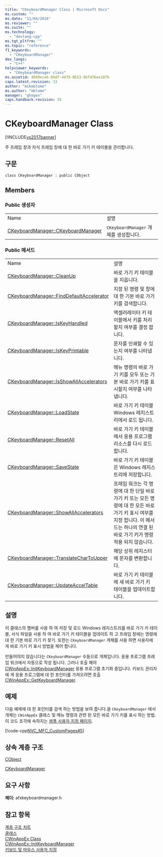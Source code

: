 ```yaml
---
title: "CKeyboardManager Class | Microsoft Docs"
ms.custom: ""
ms.date: "11/04/2016"
ms.reviewer: ""
ms.suite: ""
ms.technology: 
  - "devlang-cpp"
ms.tgt_pltfrm: ""
ms.topic: "reference"
f1_keywords: 
  - "CKeyboardManager"
dev_langs: 
  - "C++"
helpviewer_keywords: 
  - "CKeyboardManager class"
ms.assetid: 4809ece6-89df-4479-8b53-9bf476ee107b
caps.latest.revision: 33
author: "mikeblome"
ms.author: "mblome"
manager: "ghogen"
caps.handback.revision: 35
---
```

# CKeyboardManager Class
[!INCLUDE[vs2017banner](../../assembler/inline/includes/vs2017banner.md)]

주 프레임 창과 자식 프레임 창에 대 한 바로 가기 키 테이블을 관리합니다.  
  
## 구문  
  
```  
class CKeyboardManager : public CObject  
```  
  
## Members  
  
### Public 생성자  
  
|||  
|-|-|  
|Name|설명|  
|[CKeyboardManager::CKeyboardManager](../Topic/CKeyboardManager::CKeyboardManager.md)|`CKeyboardManager` 개체를 생성합니다.|  
  
### Public 메서드  
  
|||  
|-|-|  
|Name|설명|  
|[CKeyboardManager::CleanUp](../Topic/CKeyboardManager::CleanUp.md)|바로 가기 키 테이블을 지웁니다.|  
|[CKeyboardManager::FindDefaultAccelerator](../Topic/CKeyboardManager::FindDefaultAccelerator.md)|지정 된 명령 및 창에 대 한 기본 바로 가기 키를 검색합니다.|  
|[CKeyboardManager::IsKeyHandled](../Topic/CKeyboardManager::IsKeyHandled.md)|액셀러레이터 키 테이블에서 키를 처리할지 여부를 결정 합니다.|  
|[CKeyboardManager::IsKeyPrintable](../Topic/CKeyboardManager::IsKeyPrintable.md)|문자를 인쇄할 수 있는지 여부를 나타냅니다.|  
|[CKeyboardManager::IsShowAllAccelerators](../Topic/CKeyboardManager::IsShowAllAccelerators.md)|메뉴 명령의 바로 가기 키를 모두 또는 기본 바로 가기 키를 표시할지 여부를 나타냅니다.|  
|[CKeyboardManager::LoadState](../Topic/CKeyboardManager::LoadState.md)|바로 가기 키 테이블 Windows 레지스트리에서 로드 됩니다.|  
|[CKeyboardManager::ResetAll](../Topic/CKeyboardManager::ResetAll.md)|바로 가기 키 테이블에서 응용 프로그램 리소스를 다시 로드합니다.|  
|[CKeyboardManager::SaveState](../Topic/CKeyboardManager::SaveState.md)|바로 가기 키 테이블은 Windows 레지스트리에 저장합니다.|  
|[CKeyboardManager::ShowAllAccelerators](../Topic/CKeyboardManager::ShowAllAccelerators.md)|프레임 워크는 각 명령에 대 한 단일 바로 가기 키 또는 모든 명령에 대 한 모든 바로 가기 키 표시 여부를 지정 합니다.  이 메서드는 하나의 연결 된 바로 가기 키가 명령 적용 되지 않습니다.|  
|[CKeyboardManager::TranslateCharToUpper](../Topic/CKeyboardManager::TranslateCharToUpper.md)|해당 상위 레지스터에 문자를 변환합니다.|  
|[CKeyboardManager::UpdateAccelTable](../Topic/CKeyboardManager::UpdateAccelTable.md)|바로 가기 키 테이블에 새 바로 가기 키 테이블을 업데이트합니다.|  
  
## 설명  
 이 클래스의 멤버를 사용 하 여 저장 및 로드 Windows 레지스트리를 바로 가기 키 테이블, 서식 파일을 사용 하 여 바로 가기 키 테이블을 업데이트 하 고 프레임 창에는 명령에 대 한 기본 바로 가기 키 찾기.  또한는 `CKeyboardManager` 개체를 사용 하면 사용자에 게 바로 가기 키 표시 방법을 제어 합니다.  
  
 만들어야지 않습니다는 `CKeyboardManager` 수동으로 개체입니다.  응용 프로그램 프레임 워크에서 자동으로 작성 됩니다.  그러나 호출 해야 [CWinAppEx::InitKeyboardManager](../Topic/CWinAppEx::InitKeyboardManager.md) 응용 프로그램 초기화 중입니다.  키보드 관리자에 게 응용 프로그램에 대 한 포인터를 가져오려면 호출 [CWinAppEx::GetKeyboardManager](../Topic/CWinAppEx::GetKeyboardManager.md).  
  
## 예제  
 다음 예제에 대 한 포인터를 검색 하는 방법을 보여 줍니다.을 `CKeyboardManager` 에서 개체는 `CWinAppEx` 클래스 및 메뉴 명령과 관련 된 모든 바로 가기 키를 표시 하는 방법.  이 코드 조각에 속하지는  [샘플 사용자 지정 페이지](../../top/visual-cpp-samples.md).  
  
 [!code-cpp[NVC_MFC_CustomPages#5](../../mfc/reference/codesnippet/CPP/ckeyboardmanager-class_1.cpp)]  
  
## 상속 계층 구조  
 [CObject](../../mfc/reference/cobject-class.md)  
  
 [CKeyboardManager](../../mfc/reference/ckeyboardmanager-class.md)  
  
## 요구 사항  
 **헤더:** afxkeyboardmanager.h  
  
## 참고 항목  
 [계층 구조 차트](../../mfc/hierarchy-chart.md)   
 [클래스](../../mfc/reference/mfc-classes.md)   
 [CWinAppEx Class](../../mfc/reference/cwinappex-class.md)   
 [CWinAppEx::InitKeyboardManager](../Topic/CWinAppEx::InitKeyboardManager.md)   
 [키보드 및 마우스 사용자 지정](../../mfc/keyboard-and-mouse-customization.md)